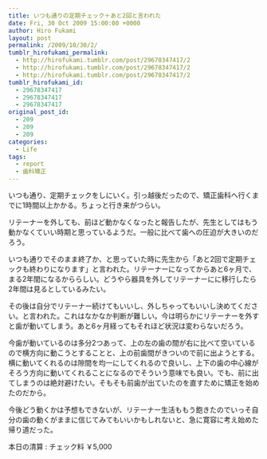 ```yaml
---
title: いつも通りの定期チェック＋あと2回と言われた
date: Fri, 30 Oct 2009 15:00:00 +0000
author: Hiro Fukami
layout: post
permalink: /2009/10/30/2/
tumblr_hirofukami_permalink:
  - http://hirofukami.tumblr.com/post/29678347417/2
  - http://hirofukami.tumblr.com/post/29678347417/2
  - http://hirofukami.tumblr.com/post/29678347417/2
tumblr_hirofukami_id:
  - 29678347417
  - 29678347417
  - 29678347417
original_post_id:
  - 209
  - 209
  - 209
categories:
  - Life
tags:
  - report
  - 歯科矯正
---
```

<div class="section">
  <p>
    いつも通り、定期チェックをしにいく。引っ越後だったので、矯正歯科へ行くまでに1時間以上かかる。ちょっと行き来がつらい。
  </p>
  
  <p>
    リテーナーを外しても、前ほど動かなくなったと報告したが、先生としてはもう動かなくていい時期と思っているようだ。一般に比べて歯への圧迫が大きいのだろう。
  </p>
  
  <p>
    いつも通りでそのまま終了か、と思っていた時に先生から「あと2回で定期チェックも終わりになります」と言われた。リテーナーになってからあと6ヶ月で、まる2年間になるかららしい。どうやら器具を外してリテーナーにに移行したら2年間は見るとしているみたい。
  </p>
  
  <p>
    その後は自分でリテーナー続けてもいいし、外しちゃってもいいし決めてください。と言われた。これはなかなか判断が難しい。今は明らかにリテーナーを外すと歯が動いてしまう。あと6ヶ月経ってもそれほど状況は変わらないだろう。
  </p>
  
  <p>
    今歯が動いているのは多分2つあって、上の左の歯の間が右に比べて空いているので横方向に動こうとすることと、上の前歯間がきついので前に出ようとする。横に動いてくれるのは隙間を均一にしてくれるので良いし、上下の歯の中心線がそろう方向に動いてくれることになるのでそういう意味でも良い。でも、前に出てしまうのは絶対避けたい。そもそも前歯が出ていたのを直すために矯正を始めたのだから。
  </p>
  
  <p>
    今後どう動くかは予想もできないが、リテーナー生活ももう飽きたのでいっそ自分の歯の動くがままに信じてみてもいいかもしれないと、急に寛容に考え始めた帰り道だった。
  </p>
  
  <p>
    本日の清算&#160;: チェック料 ￥5,000
  </p>
</div>